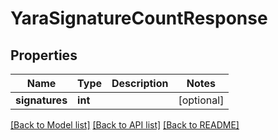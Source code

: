 # YaraSignatureCountResponse

## Properties
Name | Type | Description | Notes
------------ | ------------- | ------------- | -------------
**signatures** | **int** |  | [optional] 

[[Back to Model list]](../README.md#documentation-for-models) [[Back to API list]](../README.md#documentation-for-api-endpoints) [[Back to README]](../README.md)


